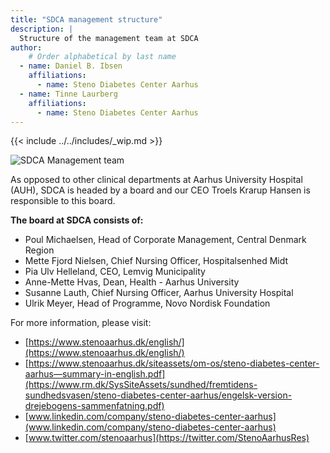 ```yaml
---
title: "SDCA management structure"
description: |
  Structure of the management team at SDCA
author:
    # Order alphabetical by last name
  - name: Daniel B. Ibsen
    affiliations: 
      - name: Steno Diabetes Center Aarhus
  - name: Tinne Laurberg
    affiliations: 
      - name: Steno Diabetes Center Aarhus
---
```


{{< include ../../includes/_wip.md >}}

![SDCA Management team](https://www.stenoaarhus.dk/siteassets/6.-om-os/organisationsdiagramledelse2.png)

As opposed to other clinical departments at Aarhus University Hospital
(AUH), SDCA is headed by a board and our CEO Troels Krarup Hansen is
responsible to this board.

**The board at SDCA consists of:**

-   Poul Michaelsen, Head of Corporate Management, Central Denmark Region
-   Mette Fjord Nielsen, Chief Nursing Officer, Hospitalsenhed Midt
-   Pia Ulv Helleland, CEO, Lemvig Municipality
-   Anne-Mette Hvas, Dean, Health - Aarhus University
-   Susanne Lauth, Chief Nursing Officer, Aarhus University Hospital
-   Ulrik Meyer, Head of Programme, Novo Nordisk Foundation

For more information, please visit:

-   [https://www.stenoaarhus.dk/english/](https://www.stenoaarhus.dk/english/)
-   [https://www.stenoaarhus.dk/siteassets/om-os/steno-diabetes-center-aarhus—summary-in-english.pdf](https://www.rm.dk/SysSiteAssets/sundhed/fremtidens-sundhedsvasen/steno-diabetes-center-aarhus/engelsk-version-drejebogens-sammenfatning.pdf)
-   [www.linkedin.com/company/steno-diabetes-center-aarhus](www.linkedin.com/company/steno-diabetes-center-aarhus)
-   [www.twitter.com/stenoaarhus](https://twitter.com/StenoAarhusRes)
